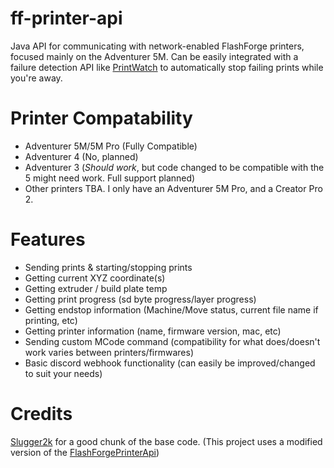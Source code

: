 # ff-printer-api
Java API for communicating with network-enabled FlashForge printers, focused mainly on the Adventurer 5M.
Can be easily integrated with a failure detection API like [PrintWatch](https://printpal.io/printwatch/) to automatically stop failing prints while you're away.

# Printer Compatability
 - Adventurer 5M/5M Pro (Fully Compatible)
 - Adventurer 4 (No, planned)
 - Adventurer 3 (*Should work*, but code changed to be compatible with the 5 might need work. Full support planned)
 - Other printers TBA. I only have an Adventurer 5M Pro, and a Creator Pro 2.

# Features
 - Sending prints & starting/stopping prints
 - Getting current XYZ coordinate(s)
 - Getting extruder / build plate temp
 - Getting print progress (sd byte progress/layer progress)
 - Getting endstop information (Machine/Move status, current file name if printing, etc)
 - Getting printer information (name, firmware version, mac, etc)
 - Sending custom MCode command (compatibility for what does/doesn't work varies between printers/firmwares)
 - Basic discord webhook functionality (can easily be improved/changed to suit your needs)

# Credits
[Slugger2k](https://github.com/Slugger2k) for a good chunk of the base code. (This project uses a modified version of the [FlashForgePrinterApi](https://github.com/Slugger2k/FlashForgePrinterApi))
